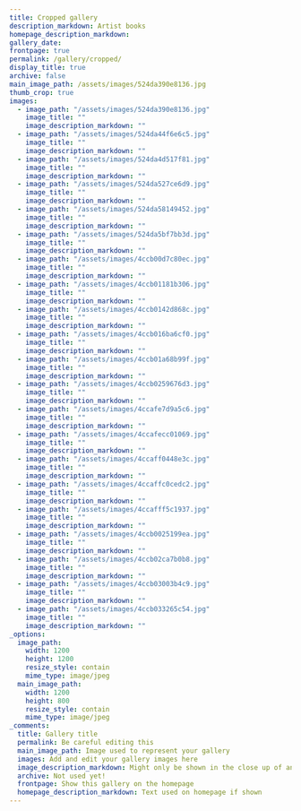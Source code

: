 ```yaml
---
title: Cropped gallery
description_markdown: Artist books
homepage_description_markdown: 
gallery_date:
frontpage: true
permalink: /gallery/cropped/
display_title: true
archive: false
main_image_path: /assets/images/524da390e8136.jpg
thumb_crop: true
images:
  - image_path: "/assets/images/524da390e8136.jpg"
    image_title: ""
    image_description_markdown: ""
  - image_path: "/assets/images/524da44f6e6c5.jpg"
    image_title: ""
    image_description_markdown: ""
  - image_path: "/assets/images/524da4d517f81.jpg"
    image_title: ""
    image_description_markdown: ""
  - image_path: "/assets/images/524da527ce6d9.jpg"
    image_title: ""
    image_description_markdown: ""
  - image_path: "/assets/images/524da58149452.jpg"
    image_title: ""
    image_description_markdown: ""
  - image_path: "/assets/images/524da5bf7bb3d.jpg"
    image_title: ""
    image_description_markdown: ""
  - image_path: "/assets/images/4ccb00d7c80ec.jpg"
    image_title: ""
    image_description_markdown: ""
  - image_path: "/assets/images/4ccb01181b306.jpg"
    image_title: ""
    image_description_markdown: ""
  - image_path: "/assets/images/4ccb0142d868c.jpg"
    image_title: ""
    image_description_markdown: ""
  - image_path: "/assets/images/4ccb016ba6cf0.jpg"
    image_title: ""
    image_description_markdown: ""
  - image_path: "/assets/images/4ccb01a68b99f.jpg"
    image_title: ""
    image_description_markdown: ""
  - image_path: "/assets/images/4ccb0259676d3.jpg"
    image_title: ""
    image_description_markdown: ""
  - image_path: "/assets/images/4ccafe7d9a5c6.jpg"
    image_title: ""
    image_description_markdown: ""
  - image_path: "/assets/images/4ccafecc01069.jpg"
    image_title: ""
    image_description_markdown: ""
  - image_path: "/assets/images/4ccaff0448e3c.jpg"
    image_title: ""
    image_description_markdown: ""
  - image_path: "/assets/images/4ccaffc0cedc2.jpg"
    image_title: ""
    image_description_markdown: ""
  - image_path: "/assets/images/4ccafff5c1937.jpg"
    image_title: ""
    image_description_markdown: ""
  - image_path: "/assets/images/4ccb0025199ea.jpg"
    image_title: ""
    image_description_markdown: ""
  - image_path: "/assets/images/4ccb02ca7b0b8.jpg"
    image_title: ""
    image_description_markdown: ""
  - image_path: "/assets/images/4ccb03003b4c9.jpg"
    image_title: ""
    image_description_markdown: ""
  - image_path: "/assets/images/4ccb033265c54.jpg"
    image_title: ""
    image_description_markdown: ""
_options:
  image_path:
    width: 1200
    height: 1200
    resize_style: contain
    mime_type: image/jpeg
  main_image_path:
    width: 1200
    height: 800
    resize_style: contain
    mime_type: image/jpeg
_comments:
  title: Gallery title
  permalink: Be careful editing this
  main_image_path: Image used to represent your gallery
  images: Add and edit your gallery images here
  image_description_markdown: Might only be shown in the close up of an image
  archive: Not used yet!
  frontpage: Show this gallery on the homepage
  homepage_description_markdown: Text used on homepage if shown
---
```

